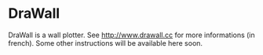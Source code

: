 DraWall
=======

DraWall is a wall plotter. See http://www.drawall.cc for more informations (in french).
Some other instructions will be available here soon.
